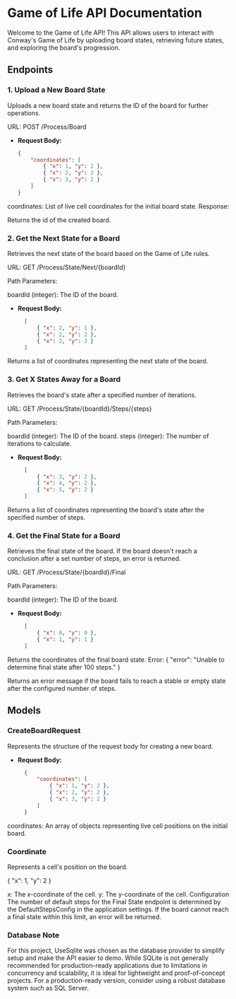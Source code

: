 # Game of Life API Documentation
Welcome to the Game of Life API! This API allows users to interact with Conway's Game of Life by uploading board states, retrieving future states, and exploring the board's progression.

## Endpoints
### 1. Upload a New Board State
Uploads a new board state and returns the ID of the board for further operations.

URL: POST /Process/Board

- **Request Body:**
  ```json
  {
      "coordinates": [
          { "x": 1, "y": 2 },
          { "x": 2, "y": 2 },
          { "x": 3, "y": 2 }
      ]
  }

coordinates: List of live cell coordinates for the initial board state.
Response:

Returns the id of the created board.

### 2. Get the Next State for a Board
Retrieves the next state of the board based on the Game of Life rules.

URL: GET /Process/State/Next/{boardId}

Path Parameters:

boardId (integer): The ID of the board.

- **Request Body:**
  ```json
    [
        { "x": 2, "y": 1 },
        { "x": 2, "y": 2 },
        { "x": 2, "y": 3 }
    ]

Returns a list of coordinates representing the next state of the board.

### 3. Get X States Away for a Board
Retrieves the board's state after a specified number of iterations.

URL: GET /Process/State/{boardId}/Steps/{steps}

Path Parameters:

boardId (integer): The ID of the board.
steps (integer): The number of iterations to calculate.

- **Request Body:**
  ```json
    [
        { "x": 3, "y": 2 },
        { "x": 4, "y": 2 },
        { "x": 5, "y": 2 }
    ]

Returns a list of coordinates representing the board's state after the specified number of steps.

### 4. Get the Final State for a Board
Retrieves the final state of the board. If the board doesn't reach a conclusion after a set number of steps, an error is returned.

URL: GET /Process/State/{boardId}/Final

Path Parameters:

boardId (integer): The ID of the board.

- **Request Body:**
  ```json
    [
        { "x": 0, "y": 0 },
        { "x": 1, "y": 1 }
    ]

Returns the coordinates of the final board state.
Error:
{
    "error": "Unable to determine final state after 100 steps."
}

Returns an error message if the board fails to reach a stable or empty state after the configured number of steps.

## Models

### CreateBoardRequest
Represents the structure of the request body for creating a new board.

- **Request Body:**
  ```json
    {
        "coordinates": [
            { "x": 1, "y": 2 },
            { "x": 2, "y": 2 },
            { "x": 3, "y": 2 }
        ]
    }
  
coordinates: An array of objects representing live cell positions on the initial board.

### Coordinate
Represents a cell's position on the board.

{
    "x": 1,
    "y": 2
}

x: The x-coordinate of the cell.
y: The y-coordinate of the cell.
Configuration
The number of default steps for the Final State endpoint is determined by the DefaultStepsConfig in the application settings. If the board cannot reach a final state within this limit, an error will be returned.


### Database Note

For this project, UseSqlite was chosen as the database provider to simplify setup and make the API easier to demo. While SQLite is not generally recommended for production-ready applications due to limitations in concurrency and scalability, it is ideal for lightweight and proof-of-concept projects. For a production-ready version, consider using a robust database system such as SQL Server.



